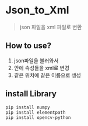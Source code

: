 # Json_to_Xml
> json 파일을 xml 파일로 변환 

## How to use?
1. json파일을 불러와서
2. 안에 속성들을 xml로 변경
3. 같은 위치에 같은 이름으로 생성

## install Library
```
pip install numpy 
pip install elementpath
pip install opencv-python
```